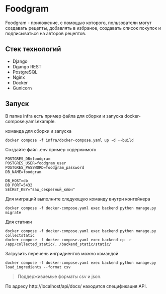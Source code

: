 # Foodgram
Foodgram - приложение, с помощью которого, пользователи могут создавать рецепты, добавлять в избраное, создавать список покупок и подписываться на авторов рецептов.

## Стек технологий

* Django
* Dgango REST
* PostgreSQL
* Nginx
* Docker
* Gunicorn

## Запуск

В папке infra есть пример файла для сборки и запуска docker-compose.yaml.example.  

команда для сборки и запуска  
```
docker compose -f infra/docker-compose.yaml up -d --build
```

Создайте файл .env пример содержимого  
```
POSTGRES_DB=foodgram
POSTGRES_USER=foodgram_user
POSTGRES_PASSWORD=foodgram_password
DB_NAME=foodgram

DB_HOST=db
DB_PORT=5432
SECRET_KEY="ваш_секретный_ключ"
```

Для миграций выполните следующую команду внутри контейнера  
```
docker compose -f docker-compose.yaml exec backend python manage.py migrate
```

Для статики  
```
docker compose -f docker-compose.yaml exec backend python manage.py collectstatic
docker compose -f docker-compose.yaml exec backend cp -r /app/collected_static/. /backend_static/static/
```

Загрузить перечень ингридиентов можно командой  
```
docker compose -f docker-compose.yaml exec backend python manage.py load_ingredients --format csv
```
> Поддерживаемые форматы csv и json.


По адресу http://localhost/api/docs/ находится спецификация API.

